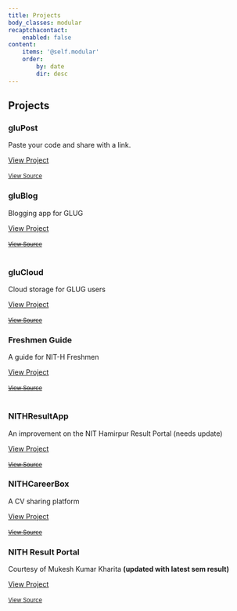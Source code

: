 ```yaml
---
title: Projects
body_classes: modular
recaptchacontact:
    enabled: false
content:
    items: '@self.modular'
    order:
        by: date
        dir: desc
---
```

<link rel="stylesheet" href="https://maxcdn.bootstrapcdn.com/bootstrap/4.0.0-alpha.6/css/bootstrap.min.css" integrity="sha384-rwoIResjU2yc3z8GV/NPeZWAv56rSmLldC3R/AZzGRnGxQQKnKkoFVhFQhNUwEyJ" crossorigin="anonymous">

## Projects

<div class="row">
  <div class="col-sm-6">
    <div class="card">
      <div class="card-block">
        <h3 class="card-title">gluPost</h3>
        <p class="card-text">Paste your code and share with a link.</p>
        <a href="https://glug-lokeshh.c9users.io/gluapps/glupaste" class="btn btn-primary">View Project</a>
        <br>
        <br>
        <div class="card-footer">
          <a href='#'>
            <small class="text-muted">View Source</small>
          </a>
        </div>        
      </div>
    </div>
  </div>
  <div class="col-sm-6">
    <div class="card">
      <div class="card-block">
        <h3 class="card-title">gluBlog</h3>
        <p class="card-text">Blogging app for GLUG</p>
        <a href="https://glug-lokeshh.c9users.io/gluapps/glublog" class="btn btn-primary">View Project</a>
        <br>
        <br>
        <div class="card-footer">
          <a href='#'>
            <small class="text-muted"><strike>View Source</strike></small>
          </a>
        </div>        
      </div>
    </div>
  </div>
</div>
<br>
<div class="row">
  <div class="col-sm-6">
    <div class="card">
      <div class="card-block">
        <h3 class="card-title">gluCloud</h3>
        <p class="card-text">Cloud storage for GLUG users</p>
        <a href="https://glug-lokeshh.c9users.io/gluapps/glupaste" class="btn btn-primary">View Project</a>
        <br>
        <br>
        <div class="card-footer">
          <a href='#'>
            <small class="text-muted"><strike>View Source</strike></small>
          </a>
        </div>        
      </div>
    </div>
  </div>
  <div class="col-sm-6">
    <div class="card">
      <div class="card-block">
        <h3 class="card-title">Freshmen Guide</h3>
        <p class="card-text">A guide for NIT-H Freshmen</p>
        <a href="http://glug.nith.ac.in/freshman/" class="btn btn-primary">View Project</a>
        <br>
        <br>
        <div class="card-footer">
          <a href='#'>
            <small class="text-muted"><strike>View Source</strike></small>
          </a>
        </div>        
      </div>
    </div>
  </div>
</div>
<br>
<div class="row">
  <div class="col-sm-6">
    <div class="card">
      <div class="card-block">
        <h3 class="card-title">NITHResultApp</h3>
        <p class="card-text">An improvement on the NIT Hamirpur Result Portal (needs update)</p>
        <a href="http://glug.nith.ac.in/result" class="btn btn-primary">View Project</a>
        <br>
        <br>
        <div class="card-footer">
          <a href='#'>
            <small class="text-muted"><strike>View Source</strike></small>
          </a>
        </div>        
      </div>
    </div>
  </div>
  <div class="col-sm-6">
    <div class="card">
      <div class="card-block">
        <h3 class="card-title">NITHCareerBox</h3>
        <p class="card-text">A CV sharing platform</p>
        <a href="http://glug.nith.ac.in/cv/" class="btn btn-primary">View Project</a>
        <br>
        <br>
        <div class="card-footer">
          <a href='#'>
            <small class="text-muted"><strike>View Source</strike></small>
          </a>
        </div>        
      </div>
    </div>
  </div>
</div>
<div class="row">
  <div class="col-sm-6">
    <div class="card">
      <div class="card-block">
        <h3 class="card-title">NITH Result Portal</h3>
        <p class="card-text">Courtesy of Mukesh Kumar Kharita <B>(updated with latest sem result)</B></p>
        <a href="http://kharita.freevar.com/NITH%20result%20portal/" class="btn btn-primary">View Project</a>
        <br>
        <br>
        <div class="card-footer">
          <a href='https://github.com/mukeshkharita/NITH-Result-Website'>
            <small class="text-muted">View Source</small>
          </a>
        </div>        
      </div>
    </div>
  </div>
</div>
